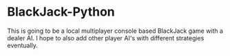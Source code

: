 # BlackJack-Python

This is going to be a local multiplayer console based BlackJack game with a dealer AI.
I hope to also add other player AI's with different strategies eventually.
